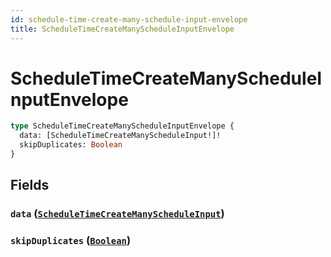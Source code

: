 ```yaml
---
id: schedule-time-create-many-schedule-input-envelope
title: ScheduleTimeCreateManyScheduleInputEnvelope
---
```


 # ScheduleTimeCreateManyScheduleInputEnvelope





```graphql
type ScheduleTimeCreateManyScheduleInputEnvelope {
  data: [ScheduleTimeCreateManyScheduleInput!]!
  skipDuplicates: Boolean
}
```


## Fields

### `data` ([`ScheduleTimeCreateManyScheduleInput`](/inputs/schedule-time-create-many-schedule-input))




### `skipDuplicates` ([`Boolean`](/scalars/boolean))






